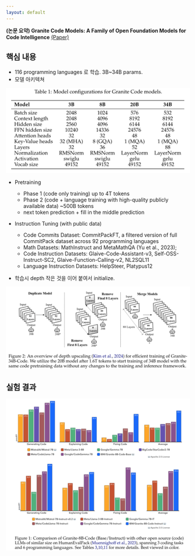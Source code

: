 ```yaml
---
layout: default
---
```


**(논문 요약) Granite Code Models: A Family of Open Foundation Models for Code Intelligence** [(Paper)](https://arxiv.org/pdf/2405.04324v1)


## 핵심 내용
- 116 programming languages 로 학습. 3B~34B params.
- 모델 아키텍쳐
<img src="./data/papers/granite/architecture.png" width="800" />

- Pretraining
   - Phase 1 (code only training) up to 4T tokens
   - Phase 2 (code + language training with high-quality publicly available data) ~500B tokens
   - next token prediction + fill in the middle prediction

- Instruction Tuning (with public data)
   - Code Commits Dataset: CommitPackFT, a filtered version of full CommitPack dataset across 92 programming languages
   - Math Datasets: MathInstruct and MetaMathQA (Yu et al., 2023);
   - Code Instruction Datasets: Glaive-Code-Assistant-v3, Self-OSS-Instruct-SC2, Glaive-Function-Calling-v2, NL2SQL11
   - Language Instruction Datasets: HelpSteer, Platypus12

- 학습시 depth 작은 것을 이어 붙여서 initialize.
<img src="./data/papers/granite/depthupscaling.png" width="800" />


## 실험 결과
<img src="./data/papers/granite/result.png" width="800" />
